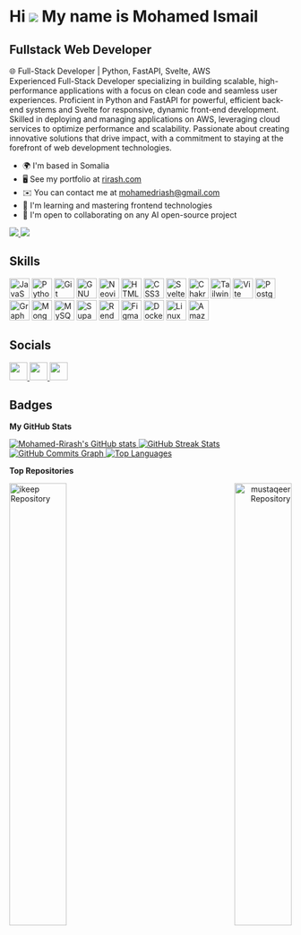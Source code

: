 # Hi ![](https://user-images.githubusercontent.com/18350557/176309783-0785949b-9127-417c-8b55-ab5a4333674e.gif) My name is Mohamed Ismail

## Fullstack Web Developer

🌐 Full-Stack Developer | Python, FastAPI, Svelte, AWS  
Experienced Full-Stack Developer specializing in building scalable, high-performance applications with a focus on clean code and seamless user experiences. Proficient in Python and FastAPI for powerful, efficient back-end systems and Svelte for responsive, dynamic front-end development. Skilled in deploying and managing applications on AWS, leveraging cloud services to optimize performance and scalability. Passionate about creating innovative solutions that drive impact, with a commitment to staying at the forefront of web development technologies.

- 🌍  I'm based in Somalia
- 🖥️  See my portfolio at [rirash.com](http://rirash.com)
- ✉️  You can contact me at [mohamedriash@gmail.com](mailto:mohamedriash@gmail.com)
- 🧠  I'm learning and mastering frontend technologies
- 🤝  I'm open to collaborating on any AI open-source project

<a href="https://www.github.com/Mohamed-Rirash" target="_blank" rel="noreferrer">
  <img src="https://img.shields.io/github/followers/Mohamed-Rirash?logo=github&style=for-the-badge&color=64748b&labelColor=0f172a" />
</a>
<a href="https://www.x.com/Mohamed-Rirash" target="_blank" rel="noreferrer">
  <img src="https://img.shields.io/twitter/follow/Mohamed-Rirash?logo=twitter&style=for-the-badge&color=64748b&labelColor=0f172a" />
</a>

## Skills

<p align="left">
  <a href="https://developer.mozilla.org/en-US/docs/Web/JavaScript" target="_blank" rel="noreferrer"><img src="https://raw.githubusercontent.com/danielcranney/readme-generator/main/public/icons/skills/javascript-colored.svg" width="36" height="36" alt="JavaScript" /></a>
  <a href="https://www.python.org/" target="_blank" rel="noreferrer"><img src="https://raw.githubusercontent.com/danielcranney/readme-generator/main/public/icons/skills/python-colored.svg" width="36" height="36" alt="Python" /></a>
  <a href="https://git-scm.com/" target="_blank" rel="noreferrer"><img src="https://raw.githubusercontent.com/danielcranney/readme-generator/main/public/icons/skills/git-colored.svg" width="36" height="36" alt="Git" /></a>
  <a href="https://www.gnu.org/software/bash/" target="_blank" rel="noreferrer"><img src="https://raw.githubusercontent.com/danielcranney/readme-generator/main/public/icons/skills/gnubash.svg" width="36" height="36" alt="GNU Bash" /></a>
  <a href="https://neovim.io/" target="_blank" rel="noreferrer"><img src="https://raw.githubusercontent.com/danielcranney/readme-generator/main/public/icons/skills/neovim.svg" width="36" height="36" alt="Neovim" /></a>
  <a href="https://developer.mozilla.org/en-US/docs/Glossary/HTML5" target="_blank" rel="noreferrer"><img src="https://raw.githubusercontent.com/danielcranney/readme-generator/main/public/icons/skills/html5-colored.svg" width="36" height="36" alt="HTML5" /></a>
  <a href="https://www.w3.org/TR/CSS/#css" target="_blank" rel="noreferrer"><img src="https://raw.githubusercontent.com/danielcranney/readme-generator/main/public/icons/skills/css3-colored.svg" width="36" height="36" alt="CSS3" /></a>
  <a href="https://svelte.dev/" target="_blank" rel="noreferrer"><img src="https://raw.githubusercontent.com/danielcranney/readme-generator/main/public/icons/skills/svelte-colored.svg" width="36" height="36" alt="Svelte" /></a>
  <a href="https://chakra-ui.com/" target="_blank" rel="noreferrer"><img src="https://raw.githubusercontent.com/danielcranney/readme-generator/main/public/icons/skills/chakra-colored.svg" width="36" height="36" alt="Chakra UI" /></a>
  <a href="https://tailwindcss.com/" target="_blank" rel="noreferrer"><img src="https://raw.githubusercontent.com/danielcranney/readme-generator/main/public/icons/skills/tailwindcss-colored.svg" width="36" height="36" alt="TailwindCSS" /></a>
  <a href="https://vitejs.dev/" target="_blank" rel="noreferrer"><img src="https://raw.githubusercontent.com/danielcranney/readme-generator/main/public/icons/skills/vite-colored.svg" width="36" height="36" alt="Vite" /></a>
  <a href="https://www.postgresql.org/" target="_blank" rel="noreferrer"><img src="https://raw.githubusercontent.com/danielcranney/readme-generator/main/public/icons/skills/postgresql-colored.svg" width="36" height="36" alt="PostgreSQL" /></a>
  <a href="https://graphql.org/" target="_blank" rel="noreferrer"><img src="https://raw.githubusercontent.com/danielcranney/readme-generator/main/public/icons/skills/graphql-colored.svg" width="36" height="36" alt="GraphQL" /></a>
  <a href="https://www.mongodb.com/" target="_blank" rel="noreferrer"><img src="https://raw.githubusercontent.com/danielcranney/readme-generator/main/public/icons/skills/mongodb-colored.svg" width="36" height="36" alt="MongoDB" /></a>
  <a href="https://www.mysql.com/" target="_blank" rel="noreferrer"><img src="https://raw.githubusercontent.com/danielcranney/readme-generator/main/public/icons/skills/mysql-colored.svg" width="36" height="36" alt="MySQL" /></a>
  <a href="https://supabase.io/" target="_blank" rel="noreferrer"><img src="https://raw.githubusercontent.com/danielcranney/readme-generator/main/public/icons/skills/supabase-colored.svg" width="36" height="36" alt="Supabase" /></a>
  <a href="https://render.com/" target="_blank" rel="noreferrer"><img src="https://raw.githubusercontent.com/danielcranney/readme-generator/main/public/icons/skills/render-colored.svg" width="36" height="36" alt="Render" /></a>
  <a href="https://www.figma.com/" target="_blank" rel="noreferrer"><img src="https://raw.githubusercontent.com/danielcranney/readme-generator/main/public/icons/skills/figma-colored.svg" width="36" height="36" alt="Figma" /></a>
  <a href="https://www.docker.com/" target="_blank" rel="noreferrer"><img src="https://raw.githubusercontent.com/danielcranney/readme-generator/main/public/icons/skills/docker-colored.svg" width="36" height="36" alt="Docker" /></a>
  <a href="https://www.linux.org" target="_blank" rel="noreferrer"><img src="https://raw.githubusercontent.com/danielcranney/readme-generator/main/public/icons/skills/linux-colored.svg" width="36" height="36" alt="Linux" /></a>
  <a href="https://aws.amazon.com" target="_blank" rel="noreferrer"><img src="https://raw.githubusercontent.com/danielcranney/readme-generator/main/public/icons/skills/aws-colored-dark.svg" width="36" height="36" alt="Amazon Web Services" /></a>
</p>

## Socials

<p align="left">
  <a href="https://www.github.com/Mohamed-Rirash" target="_blank" rel="noreferrer">
    <picture>
      <source media="(prefers-color-scheme: dark)" srcset="https://raw.githubusercontent.com/danielcranney/readme-generator/main/public/icons/socials/github-dark.svg" />
      <source media="(prefers-color-scheme: light)" srcset="https://raw.githubusercontent.com/danielcranney/readme-generator/main/public/icons/socials/github.svg" />
      <img src="https://raw.githubusercontent.com/danielcranney/readme-generator/main/public/icons/socials/github.svg" width="32" height="32" />
    </picture>
  </a>
  <a href="https://www.linkedin.com/in/mohamed-ismail-b53ab1278/" target="_blank" rel="noreferrer">
    <picture>
      <source media="(prefers-color-scheme: dark)" srcset="https://raw.githubusercontent.com/danielcranney/readme-generator/main/public/icons/socials/linkedin-dark.svg" />
      <source media="(prefers-color-scheme: light)" srcset="https://raw.githubusercontent.com/danielcranney/readme-generator/main/public/icons/socials/linkedin.svg" />
      <img src="https://raw.githubusercontent.com/danielcranney/readme-generator/main/public/icons/socials/linkedin.svg" width="32" height="32" />
    </picture>
  </a>
  <a href="https://www.x.com/Mohamed-Rirash" target="_blank" rel="noreferrer">
    <picture>
      <source media="(prefers-color-scheme: dark)" srcset="https://raw.githubusercontent.com/danielcranney/readme-generator/main/public/icons/socials/twitter-dark.svg" />
      <source media="(prefers-color-scheme: light)" srcset="https://raw.githubusercontent.com/danielcranney/readme-generator/main/public/icons/socials/twitter.svg" />
      <img src="https://raw.githubusercontent.com/danielcranney/readme-generator/main/public/icons/socials/twitter.svg" width="32" height="32" />
    </picture>
  </a>
</p>

## Badges

**My GitHub Stats**

<a href="http://www.github.com/Mohamed-Rirash">
  <img src="https://github-readme-stats.vercel.app/api?username=Mohamed-Rirash&show_icons=true&count_private=true&title_color=0891b2&text_color=ffffff&icon_color=64748b&bg_color=0f172a&hide_border=true" alt="Mohamed-Rirash's GitHub stats" />
</a>

<a href="http://www.github.com/Mohamed-Rirash">
  <img src="https://github-readme-streak-stats.herokuapp.com/?user=Mohamed-Rirash&stroke=ffffff&background=0f172a&ring=0891b2&fire=0891b2&currStreakNum=ffffff&currStreakLabel=0891b2&sideNums=ffffff&sideLabels=ffffff&dates=ffffff&hide_border=true" alt="GitHub Streak Stats" />
</a>

<a href="http://www.github.com/Mohamed-Rirash">
  <img src="https://github-readme-activity-graph.cyclic.app/graph?username=Mohamed-Rirash&bg_color=0f172a&color=ffffff&line=64748b&point=ffffff&area_color=0f172a&area=true&hide_border=true&custom_title=GitHub%20Commits%20Graph" alt="GitHub Commits Graph" />
</a>

<a href="https://github.com/Mohamed-Rirash">
  <img src="https://github-readme-stats.vercel.app/api/top-langs/?username=Mohamed-Rirash&langs_count=10&title_color=0891b2&text_color=ffffff&icon_color=64748b&bg_color=0f172a&hide_border=true&locale=en&custom_title=Top%20Languages" alt="Top Languages" />
</a>

**Top Repositories**

<div width="100%" align="center">
  <a href="https://github.com/Mohamed-Rirash/ikeep" align="left">
    <img align="left" width="45%" src="https://github-readme-stats.vercel.app/api/pin/?username=Mohamed-Rirash&repo=ikeep&title_color=0891b2&text_color=ffffff&icon_color=64748b&bg_color=0f172a&hide_border=true&locale=en" alt="ikeep Repository" />
  </a>
  <a href="https://github.com/Mohamed-Rirash/mustaqeer" align="right">
    <img align="right" width="45%" src="https://github-readme-stats.vercel.app/api/pin/?username=Mohamed-Rirash&repo=mustaqeer&title_color=0891b2&text_color=ffffff&icon_color=64748b&bg_color=0f172a&hide_border=true&locale=en" alt="mustaqeer Repository" />
  </a>
</div>

<br /><br /><br /><br /><br /><br /><br />
